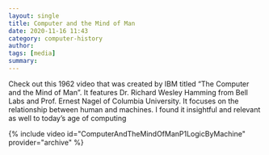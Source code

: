 ```yaml
---
layout: single
title: Computer and the Mind of Man
date: 2020-11-16 11:43
category: computer-history 
author: 
tags: [media]
summary: 
---
```


Check out this 1962 video that was created by IBM titled “The Computer and the Mind of Man”. It features Dr. Richard Wesley Hamming from Bell Labs and Prof. Ernest Nagel of Columbia University. It focuses on the relationship between human and machines. I found it insightful and relevant as well to today’s age of computing

{% include video id="ComputerAndTheMindOfManP1LogicByMachine" provider="archive" %}